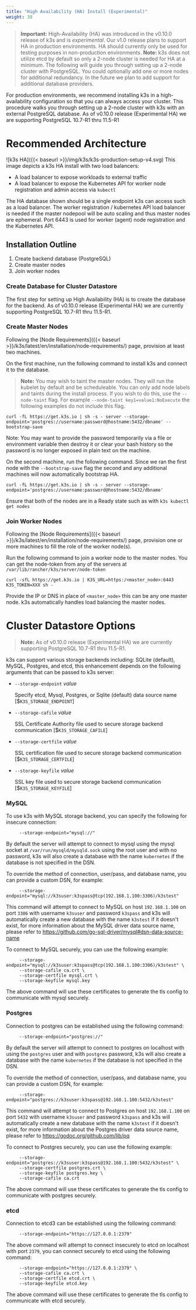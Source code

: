 ```yaml
---
title: "High Availability (HA) Install (Experimental)"
weight: 30
---
```


>**Important:** High-Availability (HA) was introduced in the v0.10.0 release of k3s and is _experimental_. Our v1.0 release plans to support HA in production environments. HA should currently only be used for testing purposes in non-production environments.
>**Note:** k3s does not utilize etcd by default so only a 2-node cluster is needed for HA at a minimum. The following will guide you through setting up a 2-node cluster with PostgreSQL. You could optionally add one or more nodes for additional redundancy. In the future we plan to add support for additional database providers.

For production environments, we recommend installing k3s in a high-availability configuration so that you can always access your cluster. This procedure walks you through setting up a 2-node cluster with k3s with an external PostgreSQL database. As of v0.10.0 release (Experimental HA) we are supporting PostgreSQL 10.7-R1 thru 11.5-R1

# Recommended Architecture
![k3s HA]({{< baseurl >}}/img/k3s/k3s-production-setup-v4.svg)
This image depicts a k3s HA install with two load balancers:

* A load balancer to expose workloads to external traffic
* A load balancer to expose the Kubernetes API for worker node registration and admin access via `kubectl`

The HA database shown should be a single endpoint k3s can access such as a load balancer. The worker registration / kubernetes API load balancer is needed if the master nodepool will be auto scaling and thus master nodes are ephemeral. Port 6443 is used for worker (agent) node registration and the Kubernetes API.

Installation Outline
--------------------
1. Create backend database (PostgreSQL)
2. Create master nodes
3. Join worker nodes

### Create Database for Cluster Datastore
The first step for setting up High Availability (HA) is to create the database for the backend. As of v0.10.0 release (Experimental HA) we are currently supporting PostgreSQL 10.7-R1 thru 11.5-R1.

### Create Master Nodes
Following the [Node Requirements]({{< baseurl >}}/k3s/latest/en/installation/node-requirements/) page, provision at least two machines.

On the first machine, run the following command to install k3s and connect it to the database.

>**Note:** You may wish to taint the master nodes. They will run the kubelet by default and be scheduleable. You can only add node labels and taints during the install process. If you wish to do this, use the `--node-taint` flag. For example `--node-taint key1=value1:NoExecute` the following examples do not include this flag.

```
curl -fL https://get.k3s.io | sh -s - server --storage-endpoint='postgres://username:password@hostname:5432/dbname' --bootstrap-save
```
Note: You may want to provide the password temporarily via a file or environment variable then destroy it or clear your bash history so the password is no longer exposed in plain text on the machine.

On the second machine, run the following command. Since we ran the first node with the `--bootstrap-save` flag the second and any additional machines will now automatically bootstrap HA.

```
curl -fL https://get.k3s.io | sh -s - server --storage-endpoint='postgres://username:password@hostname:5432/dbname'
```

Ensure that both of the nodes are in a Ready state such as with `k3s kubectl get nodes`

### Join Worker Nodes
Following the [Node Requirements]({{< baseurl >}}/k3s/latest/en/installation/node-requirements/) page, provision one or more machines to fill the role of the worker node(s).

Run the following command to join a worker node to the master nodes. You can get the node-token from any of the servers at `/var/lib/rancher/k3s/server/node-token`

```
curl -sfL https://get.k3s.io | K3S_URL=https:/<master_node>:6443 K3S_TOKEN=XXX sh -
```

Provide the IP or DNS in place of `<master_node>` this can be any one master node. k3s automatically handles load balancing the master nodes.

# Cluster Datastore Options

>**Note:** As of v0.10.0 release (Experimental HA) we are currently supporting PostgreSQL 10.7-R1 thru 11.5-R1.

k3s can support various storage backends including: SQLite (default), MySQL, Postgres, and etcd, this enhancement depends on the following arguments that can be passed to k3s server:

* `--storage-endpoint` _value_

    Specify etcd, Mysql, Postgres, or Sqlite (default) data source name [$`K3S_STORAGE_ENDPOINT`]

* `--storage-cafile` _value_

    SSL Certificate Authority file used to secure storage backend communication [$`K3S_STORAGE_CAFILE`]

* `--storage-certfile` _value_

    SSL certification file used to secure storage backend communication [$`K3S_STORAGE_CERTFILE`]

* `--storage-keyfile` _value_

    SSL key file used to secure storage backend communication [$`K3S_STORAGE_KEYFILE`]

### MySQL

To use k3s with MySQL storage backend, you can specify the following for insecure connection:

```
     --storage-endpoint="mysql://"
```
By default the server will attempt to connect to mysql using the mysql socket at `/var/run/mysqld/mysqld.sock` using the root user and with no password, k3s will also create a database with the name `kubernetes` if the database is not specified in the DSN.

To override the method of connection, user/pass, and database name, you can provide a custom DSN, for example:

```
     --storage-endpoint="mysql://k3suser:k3spass@tcp(192.168.1.100:3306)/k3stest"
```

This command will attempt to connect to MySQL on host `192.168.1.100` on port `3306` with username `k3suser` and password `k3spass` and k3s will automatically create a new database with the name `k3stest` if it doesn't exist, for more information about the MySQL driver data source name, please refer to https://github.com/go-sql-driver/mysql#dsn-data-source-name

To connect to MySQL securely, you can use the following example:
```
     --storage-endpoint="mysql://k3suser:k3spass@tcp(192.168.1.100:3306)/k3stest" \
     --storage-cafile ca.crt \
     --storage-certfile mysql.crt \
     --storage-keyfile mysql.key
```
The above command will use these certificates to generate the tls config to communicate with mysql securely.


### Postgres

Connection to postgres can be established using the following command:

```
     --storage-endpoint="postgres://"
```

By default the server will attempt to connect to postgres on localhost with using the `postgres` user and with `postgres` password, k3s will also create a database with the name `kubernetes` if the database is not specified in the DSN.

To override the method of connection, user/pass, and database name, you can provide a custom DSN, for example:

```
     --storage-endpoint="postgres://k3suser:k3spass@192.168.1.100:5432/k3stest"
```

This command will attempt to connect to Postgres on host `192.168.1.100` on port `5432` with username `k3suser` and password `k3spass` and k3s will automatically create a new database with the name `k3stest` if it doesn't exist, for more information about the Postgres driver data source name, please refer to https://godoc.org/github.com/lib/pq

To connect to Postgres securely, you can use the following example:

```
     --storage-endpoint="postgres://k3suser:k3spass@192.168.1.100:5432/k3stest" \
     --storage-certfile postgres.crt \
     --storage-keyfile postgres.key \
     --storage-cafile ca.crt
```

The above command will use these certificates to generate the tls config to communicate with postgres securely.

### etcd

Connection to etcd3 can be established using the following command:

```
     --storage-endpoint="https://127.0.0.1:2379"
```
The above command will attempt to connect insecurely to etcd on localhost with port `2379`, you can connect securely to etcd using the following command:

```
     --storage-endpoint="https://127.0.0.1:2379" \
     --storage-cafile ca.crt \
     --storage-certfile etcd.crt \
     --storage-keyfile etcd.key
```

The above command will use these certificates to generate the tls config to communicate with etcd securely.

